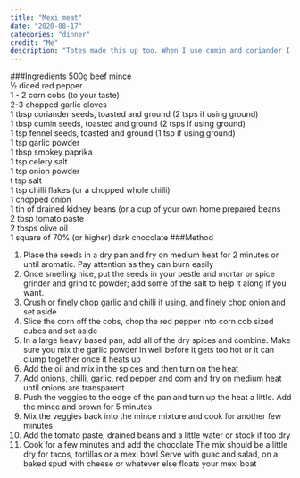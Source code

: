 ```yaml
---
title: "Mexi meat"
date: "2020-08-17"
categories: "dinner"
credit: "Me"
description: "Totes made this up too. When I use cumin and coriander I toast the seeds in a dry frying pan and grind up in my portal and vessel.  You can just use it already ground out of a packet if you cbf with that fuss."
---
```

###Ingredients
500g beef mince  
½ diced red pepper  
1 - 2 corn cobs (to your taste)  
2-3 chopped garlic cloves  
1 tbsp coriander seeds, toasted and ground (2 tsps if using ground)  
1 tbsp cumin seeds, toasted and ground (2 tsps if using ground)  
1 tsp fennel seeds, toasted and ground (1 tsp if using ground)  
1 tsp garlic powder  
1 tbsp smokey paprika  
1 tsp celery salt  
1 tsp onion powder  
t tsp salt  
1 tsp chilli flakes (or a chopped whole chilli)  
1 chopped onion  
1 tin of drained kidney beans (or a cup of your own home prepared beans  
2 tbsp tomato paste  
2 tbsps olive oil  
1 square of 70% (or higher) dark chocolate
###Method
1. Place the seeds in a dry pan and fry on medium heat for 2 minutes or until aromatic.  Pay attention as they can burn easily
2. Once smelling nice, put the seeds in your pestle and mortar or spice grinder and grind to powder; add some of the salt to help it along if you want.
3. Crush or finely chop garlic and chilli if using, and finely chop onion and set aside
4. Slice the corn off the cobs, chop the red pepper into corn cob sized cubes and set aside
5. In a large heavy based pan, add all of the dry spices and combine.  Make sure you mix the garlic powder in well before it gets too hot or it can clump together once it heats up
6. Add the oil and mix in the spices and then turn on the heat
7. Add onions, chilli, garlic, red pepper and corn and fry on medium heat until onions are transparent
8. Push the veggies to the edge of the pan and turn up the heat a little.  Add the mince and brown for 5 minutes
9. Mix the veggies back into the mince mixture and cook for another few minutes
10. Add the tomato paste, drained beans and a little water or stock if too dry
11. Cook for a few minutes and add the chocolate
The mix should be a little dry for tacos, tortillas or a mexi bowl
Serve with guac and salad, on a baked spud with cheese or whatever else floats your mexi boat
